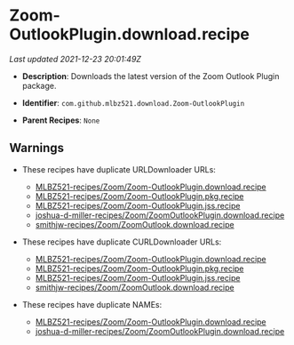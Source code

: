 # Zoom-OutlookPlugin.download.recipe

_Last updated 2021-12-23 20:01:49Z_

- **Description**: Downloads the latest version of the Zoom Outlook Plugin package.

- **Identifier**: `com.github.mlbz521.download.Zoom-OutlookPlugin`

- **Parent Recipes**: `None`


## Warnings

- These recipes have duplicate URLDownloader URLs:
    - [MLBZ521-recipes/Zoom/Zoom-OutlookPlugin.download.recipe](/autopkg-dupe-tracker/MLBZ521-recipes/Zoom/Zoom-OutlookPlugin.download.recipe)
    - [MLBZ521-recipes/Zoom/Zoom-OutlookPlugin.pkg.recipe](/autopkg-dupe-tracker/MLBZ521-recipes/Zoom/Zoom-OutlookPlugin.pkg.recipe)
    - [MLBZ521-recipes/Zoom/Zoom-OutlookPlugin.jss.recipe](/autopkg-dupe-tracker/MLBZ521-recipes/Zoom/Zoom-OutlookPlugin.jss.recipe)
    - [joshua-d-miller-recipes/Zoom/ZoomOutlookPlugin.download.recipe](/autopkg-dupe-tracker/joshua-d-miller-recipes/Zoom/ZoomOutlookPlugin.download.recipe)
    - [smithjw-recipes/Zoom/ZoomOutlook.download.recipe](/autopkg-dupe-tracker/smithjw-recipes/Zoom/ZoomOutlook.download.recipe)

- These recipes have duplicate CURLDownloader URLs:
    - [MLBZ521-recipes/Zoom/Zoom-OutlookPlugin.download.recipe](/autopkg-dupe-tracker/MLBZ521-recipes/Zoom/Zoom-OutlookPlugin.download.recipe)
    - [MLBZ521-recipes/Zoom/Zoom-OutlookPlugin.pkg.recipe](/autopkg-dupe-tracker/MLBZ521-recipes/Zoom/Zoom-OutlookPlugin.pkg.recipe)
    - [MLBZ521-recipes/Zoom/Zoom-OutlookPlugin.jss.recipe](/autopkg-dupe-tracker/MLBZ521-recipes/Zoom/Zoom-OutlookPlugin.jss.recipe)
    - [smithjw-recipes/Zoom/ZoomOutlook.download.recipe](/autopkg-dupe-tracker/smithjw-recipes/Zoom/ZoomOutlook.download.recipe)

- These recipes have duplicate NAMEs:
    - [MLBZ521-recipes/Zoom/Zoom-OutlookPlugin.download.recipe](/autopkg-dupe-tracker/MLBZ521-recipes/Zoom/Zoom-OutlookPlugin.download.recipe)
    - [joshua-d-miller-recipes/Zoom/ZoomOutlookPlugin.download.recipe](/autopkg-dupe-tracker/joshua-d-miller-recipes/Zoom/ZoomOutlookPlugin.download.recipe)